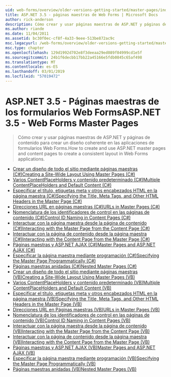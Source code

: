 ```yaml
---
uid: web-forms/overview/older-versions-getting-started/master-pages/index
title: ASP.NET 3.5 - páginas maestras de Web Forms | Microsoft Docs
author: rick-anderson
description: Cómo crear y usar páginas maestras de ASP.NET y páginas de contenido para crear un diseño coherente en las aplicaciones de formularios Web Forms.
ms.author: riande
ms.date: 11/04/2011
ms.assetid: bc30f0ec-cf8f-4a33-9eee-513be872ac9c
msc.legacyurl: /web-forms/overview/older-versions-getting-started/master-pages
msc.type: chapter
ms.openlocfilehash: 129d1992d702e8f3deeaa29ed089f04999cd1e5f
ms.sourcegitcommit: 24b1f6decbb17bb22a45166e5fdb0845c65af498
ms.translationtype: MT
ms.contentlocale: es-ES
ms.lasthandoff: 03/01/2019
ms.locfileid: "57019472"
---
```

<a name="aspnet-35---web-forms-master-pages"></a><span data-ttu-id="cc38c-103">ASP.NET 3.5 - Páginas maestras de los formularios Web Forms</span><span class="sxs-lookup"><span data-stu-id="cc38c-103">ASP.NET 3.5 - Web Forms Master Pages</span></span>
====================
> <span data-ttu-id="cc38c-104">Cómo crear y usar páginas maestras de ASP.NET y páginas de contenido para crear un diseño coherente en las aplicaciones de formularios Web Forms.</span><span class="sxs-lookup"><span data-stu-id="cc38c-104">How to create and use ASP.NET master pages and content pages to create a consistent layout in Web Forms applications.</span></span>


- [<span data-ttu-id="cc38c-105">Crear un diseño de todo el sitio mediante páginas maestras (C#)</span><span class="sxs-lookup"><span data-stu-id="cc38c-105">Creating a Site-Wide Layout Using Master Pages (C#)</span></span>](creating-a-site-wide-layout-using-master-pages-cs.md)
- [<span data-ttu-id="cc38c-106">Varios ContentPlaceHolders y contenido predeterminado (C#)</span><span class="sxs-lookup"><span data-stu-id="cc38c-106">Multiple ContentPlaceHolders and Default Content (C#)</span></span>](multiple-contentplaceholders-and-default-content-cs.md)
- [<span data-ttu-id="cc38c-107">Especificar el título, etiquetas meta y otros encabezados HTML en la página maestra (C#)</span><span class="sxs-lookup"><span data-stu-id="cc38c-107">Specifying the Title, Meta Tags, and Other HTML Headers in the Master Page (C#)</span></span>](specifying-the-title-meta-tags-and-other-html-headers-in-the-master-page-cs.md)
- [<span data-ttu-id="cc38c-108">Direcciones URL en páginas maestras (C#)</span><span class="sxs-lookup"><span data-stu-id="cc38c-108">URLs in Master Pages (C#)</span></span>](urls-in-master-pages-cs.md)
- [<span data-ttu-id="cc38c-109">Nomenclatura de los identificadores de control en las páginas de contenido (C#)</span><span class="sxs-lookup"><span data-stu-id="cc38c-109">Control ID Naming in Content Pages (C#)</span></span>](control-id-naming-in-content-pages-cs.md)
- [<span data-ttu-id="cc38c-110">Interactuar con la página maestra desde la página de contenido (C#)</span><span class="sxs-lookup"><span data-stu-id="cc38c-110">Interacting with the Master Page from the Content Page (C#)</span></span>](interacting-with-the-master-page-from-the-content-page-cs.md)
- [<span data-ttu-id="cc38c-111">Interactuar con la página de contenido desde la página maestra (C#)</span><span class="sxs-lookup"><span data-stu-id="cc38c-111">Interacting with the Content Page from the Master Page (C#)</span></span>](interacting-with-the-content-page-from-the-master-page-cs.md)
- [<span data-ttu-id="cc38c-112">Páginas maestras y ASP.NET AJAX (C#)</span><span class="sxs-lookup"><span data-stu-id="cc38c-112">Master Pages and ASP.NET AJAX (C#)</span></span>](master-pages-and-asp-net-ajax-cs.md)
- [<span data-ttu-id="cc38c-113">Especificar la página maestra mediante programación (C#)</span><span class="sxs-lookup"><span data-stu-id="cc38c-113">Specifying the Master Page Programmatically (C#)</span></span>](specifying-the-master-page-programmatically-cs.md)
- [<span data-ttu-id="cc38c-114">Páginas maestras anidadas (C#)</span><span class="sxs-lookup"><span data-stu-id="cc38c-114">Nested Master Pages (C#)</span></span>](nested-master-pages-cs.md)
- [<span data-ttu-id="cc38c-115">Crear un diseño de todo el sitio mediante páginas maestras (VB)</span><span class="sxs-lookup"><span data-stu-id="cc38c-115">Creating a Site-Wide Layout Using Master Pages (VB)</span></span>](creating-a-site-wide-layout-using-master-pages-vb.md)
- [<span data-ttu-id="cc38c-116">Varios ContentPlaceHolders y contenido predeterminado (VB)</span><span class="sxs-lookup"><span data-stu-id="cc38c-116">Multiple ContentPlaceHolders and Default Content (VB)</span></span>](multiple-contentplaceholders-and-default-content-vb.md)
- [<span data-ttu-id="cc38c-117">Especificar el título, etiquetas meta y otros encabezados HTML en la página maestra (VB)</span><span class="sxs-lookup"><span data-stu-id="cc38c-117">Specifying the Title, Meta Tags, and Other HTML Headers in the Master Page (VB)</span></span>](specifying-the-title-meta-tags-and-other-html-headers-in-the-master-page-vb.md)
- [<span data-ttu-id="cc38c-118">Direcciones URL en Páginas maestras (VB)</span><span class="sxs-lookup"><span data-stu-id="cc38c-118">URLs in Master Pages (VB)</span></span>](urls-in-master-pages-vb.md)
- [<span data-ttu-id="cc38c-119">Nomenclatura de los identificadores de control en las páginas de contenido (VB)</span><span class="sxs-lookup"><span data-stu-id="cc38c-119">Control ID Naming in Content Pages (VB)</span></span>](control-id-naming-in-content-pages-vb.md)
- [<span data-ttu-id="cc38c-120">Interactuar con la página maestra desde la página de contenido (VB)</span><span class="sxs-lookup"><span data-stu-id="cc38c-120">Interacting with the Master Page from the Content Page (VB)</span></span>](interacting-with-the-master-page-from-the-content-page-vb.md)
- [<span data-ttu-id="cc38c-121">Interactuar con la página de contenido desde la página maestra (VB)</span><span class="sxs-lookup"><span data-stu-id="cc38c-121">Interacting with the Content Page from the Master Page (VB)</span></span>](interacting-with-the-content-page-from-the-master-page-vb.md)
- [<span data-ttu-id="cc38c-122">Páginas maestras y ASP.NET AJAX (VB)</span><span class="sxs-lookup"><span data-stu-id="cc38c-122">Master Pages and ASP.NET AJAX (VB)</span></span>](master-pages-and-asp-net-ajax-vb.md)
- [<span data-ttu-id="cc38c-123">Especificar la página maestra mediante programación (VB)</span><span class="sxs-lookup"><span data-stu-id="cc38c-123">Specifying the Master Page Programmatically (VB)</span></span>](specifying-the-master-page-programmatically-vb.md)
- [<span data-ttu-id="cc38c-124">Páginas maestras anidadas (VB)</span><span class="sxs-lookup"><span data-stu-id="cc38c-124">Nested Master Pages (VB)</span></span>](nested-master-pages-vb.md)
